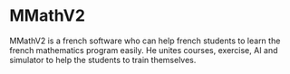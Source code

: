 # MMathV2
MMathV2 is a french software who can help french students to learn the french mathematics program easily. He unites courses, exercise, AI and simulator to help the students to train themselves.
